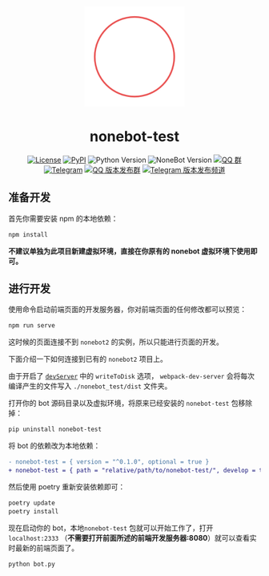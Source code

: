 <div align=center>
  <img src="src/assets/logo.png" width="200" height="200">

# nonebot-test

[![License](https://img.shields.io/github/license/nonebot/nonebot-test.svg)](LICENSE)
[![PyPI](https://img.shields.io/pypi/v/nonebot-test.svg)](https://pypi.python.org/pypi/nonebot-test)
![Python Version](https://img.shields.io/badge/python-3.7+-blue.svg)
![NoneBot Version](https://img.shields.io/badge/NoneBot-2+-9cf.svg)
[![QQ 群](https://img.shields.io/badge/qq%E7%BE%A4-768887710-orange.svg)](https://jq.qq.com/?_wv=1027&k=5OFifDh)
[![Telegram](https://img.shields.io/badge/telegram-chat-blue.svg)](https://t.me/cqhttp)
[![QQ 版本发布群](https://img.shields.io/badge/%E7%89%88%E6%9C%AC%E5%8F%91%E5%B8%83%E7%BE%A4-218529254-green.svg)](https://jq.qq.com/?_wv=1027&k=5Nl0zhE)
[![Telegram 版本发布频道](https://img.shields.io/badge/%E7%89%88%E6%9C%AC%E5%8F%91%E5%B8%83%E9%A2%91%E9%81%93-join-green.svg)](https://t.me/cqhttp_release)

</div>

## 准备开发

首先你需要安装 npm 的本地依赖：

```sh
npm install
```

**不建议单独为此项目新建虚拟环境，直接在你原有的 nonebot 虚拟环境下使用即可。**

## 进行开发

使用命令启动前端页面的开发服务器，你对前端页面的任何修改都可以预览：

```sh
npm run serve
```

这时候的页面连接不到 `nonebot2` 的实例，所以只能进行页面的开发。

下面介绍一下如何连接到已有的 `nonebot2` 项目上。

由于开启了 [`devServer`](https://cli.vuejs.org/zh/config/#devserver) 中的 `writeToDisk` 选项， `webpack-dev-server` 会将每次编译产生的文件写入 `./nonebot_test/dist` 文件夹。

打开你的 bot 源码目录以及虚拟环境，将原来已经安装的 `nonebot-test` 包移除掉：

```sh
pip uninstall nonebot-test
```

将 bot 的依赖改为本地依赖：

```diff
- nonebot-test = { version = "^0.1.0", optional = true }
+ nonebot-test = { path = "relative/path/to/nonebot-test/", develop = true }
```

然后使用 poetry 重新安装依赖即可：

```sh
poetry update
poetry install
```


现在启动你的 bot，本地`nonebot-test` 包就可以开始工作了，打开 `localhost:2333` （**不需要打开前面所述的前端开发服务器:8080**）就可以查看实时最新的前端页面了。


```sh
python bot.py
```
